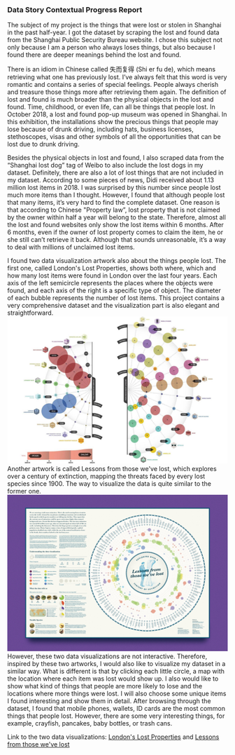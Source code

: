 ### Data Story Contextual Progress Report
The subject of my project is the things that were lost or stolen in Shanghai in the past half-year. I got the dataset by scraping the lost and found data from the Shanghai Public Security Bureau website. I chose this subject not only because I am a person who always loses things, but also because I found there are deeper meanings behind the lost and found.

There is an idiom in Chinese called 失而复得 (Shi er fu de), which means retrieving what one has previously lost. I’ve always felt that this word is very romantic and contains a series of special feelings. People always cherish and treasure those things more after retrieving them again.
The definition of lost and found is much broader than the physical objects in the lost and found. Time, childhood, or even life, can all be things that people lost. In October 2018, a lost and found pop-up museum was opened in Shanghai. In this exhibition, the installations show the precious things that people may lose because of drunk driving, including hats, business licenses, stethoscopes, visas and other symbols of all the opportunities that can be lost due to drunk driving.

Besides the physical objects in lost and found, I also scraped data from the “Shanghai lost dog” tag of Weibo to also include the lost dogs in my dataset. Definitely, there are also a lot of lost things that are not included in my dataset. According to some pieces of news, Didi received about 1.13 million lost items in 2018. I was surprised by this number since people lost much more items than I thought. However, I found that although people lost that many items, it’s very hard to find the complete dataset. One reason is that according to Chinese "Property law”, lost property that is not claimed by the owner within half a year will belong to the state. Therefore, almost all the lost and found websites only show the lost items within 6 months. After 6 months, even if the owner of lost property comes to claim the item, he or she still can’t retrieve it back. Although that sounds unreasonable, it’s a way to deal with millions of unclaimed lost items.

I found two data visualization artwork also about the things people lost. The first one, called London's Lost Properties, shows both where, which and how many lost items were found in London over the last four years. Each axis of the left semicircle represents the places where the objects were found, and each axis of the right is a specific type of object. The diameter of each bubble represents the number of lost items. This project contains a very comprehensive dataset and the visualization part is also elegant and straightforward.
![London's Lost Properties](London.jpg)
Another artwork is called Lessons from those we've lost, which explores over a century of extinction, mapping the threats faced by every lost species since 1900. The way to visualize the data is quite similar to the former one.
![Lessons from those we've lost](extinct.jpg)
However, these two data visualizations are not interactive. Therefore, inspired by these two artworks, I would also like to visualize my dataset in a similar way. What is different is that by clicking each little circle, a map with the location where each item was lost would show up. I also would like to show what kind of things that people are more likely to lose and the locations where more things were lost. I will also choose some unique items I found interesting and show them in detail. After browsing through the dataset, I found that mobile phones, wallets, ID cards are the most common things that people lost. However, there are some very interesting things, for example, crayfish, pancakes, baby bottles, or trash cans.

Link to the two data visualizations: [London's Lost Properties](https://www.behance.net/gallery/17832017/WIRED-UK-INFOPORN-Londons-Lost-Property) and 
[Lessons from those we've lost](https://www.jamesrounddesign.com/lessons-from-those-weve-lost)
